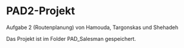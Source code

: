 # PAD2-Projekt
Aufgabe 2 (Routenplanung) von Hamouda, Targonskas und Shehadeh

Das Projekt ist im Folder PAD_Salesman gespeichert. 
